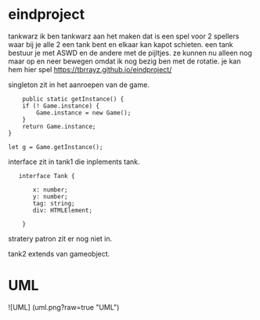 # eindproject
tankwarz
ik ben tankwarz aan het maken dat is een spel voor 2 spellers waar bij je alle 2 een tank bent en elkaar kan kapot schieten.
een tank bestuur je met ASWD en de andere met de pijltjes. 
ze kunnen nu alleen nog maar op en neer bewegen omdat ik nog bezig ben met de rotatie.
je kan hem hier spel https://tbrrayz.github.io/eindproject/

singleton zit in het aanroepen van de game.

        public static getInstance() {
        if (! Game.instance) {
            Game.instance = new Game();
        }
        return Game.instance;
    }
    
    let g = Game.getInstance();
    

interface zit in tank1 die inplements tank.
       
       interface Tank {
   
           x: number;
           y: number;
           tag: string;
           div: HTMLElement;

        }

stratery patron zit er nog niet in.

tank2 extends van gameobject.

# UML
![UML] (uml.png?raw=true "UML")










